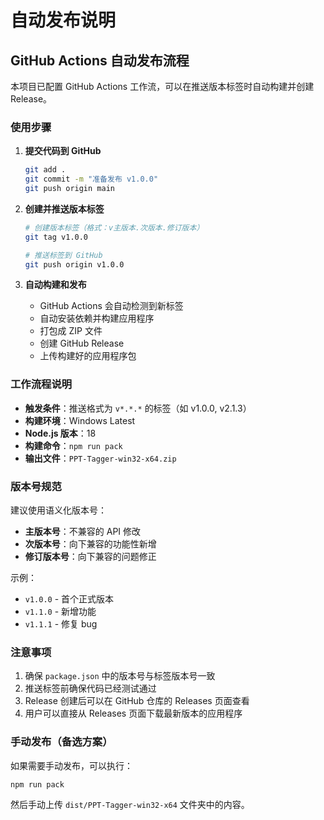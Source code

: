 # 自动发布说明

## GitHub Actions 自动发布流程

本项目已配置 GitHub Actions 工作流，可以在推送版本标签时自动构建并创建 Release。

### 使用步骤

1. **提交代码到 GitHub**
   ```bash
   git add .
   git commit -m "准备发布 v1.0.0"
   git push origin main
   ```

2. **创建并推送版本标签**
   ```bash
   # 创建版本标签（格式：v主版本.次版本.修订版本）
   git tag v1.0.0
   
   # 推送标签到 GitHub
   git push origin v1.0.0
   ```

3. **自动构建和发布**
   - GitHub Actions 会自动检测到新标签
   - 自动安装依赖并构建应用程序
   - 打包成 ZIP 文件
   - 创建 GitHub Release
   - 上传构建好的应用程序包

### 工作流程说明

- **触发条件**：推送格式为 `v*.*.*` 的标签（如 v1.0.0, v2.1.3）
- **构建环境**：Windows Latest
- **Node.js 版本**：18
- **构建命令**：`npm run pack`
- **输出文件**：`PPT-Tagger-win32-x64.zip`

### 版本号规范

建议使用语义化版本号：
- **主版本号**：不兼容的 API 修改
- **次版本号**：向下兼容的功能性新增
- **修订版本号**：向下兼容的问题修正

示例：
- `v1.0.0` - 首个正式版本
- `v1.1.0` - 新增功能
- `v1.1.1` - 修复 bug

### 注意事项

1. 确保 `package.json` 中的版本号与标签版本号一致
2. 推送标签前确保代码已经测试通过
3. Release 创建后可以在 GitHub 仓库的 Releases 页面查看
4. 用户可以直接从 Releases 页面下载最新版本的应用程序

### 手动发布（备选方案）

如果需要手动发布，可以执行：
```bash
npm run pack
```
然后手动上传 `dist/PPT-Tagger-win32-x64` 文件夹中的内容。